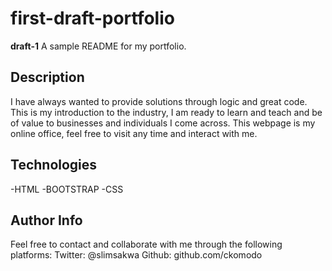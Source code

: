 # first-draft-portfolio

**draft-1**
A sample README for my portfolio.

## Description
I have always wanted to provide solutions through logic and great code. This is my introduction to the industry, I am ready to learn and teach and be of value to businesses and individuals I come across. This webpage is my online office, feel free to visit any time and interact with me. 

## Technologies
-HTML
-BOOTSTRAP
-CSS

## Author Info
Feel free to contact and collaborate with me through the following platforms:
Twitter: @slimsakwa
Github: github.com/ckomodo